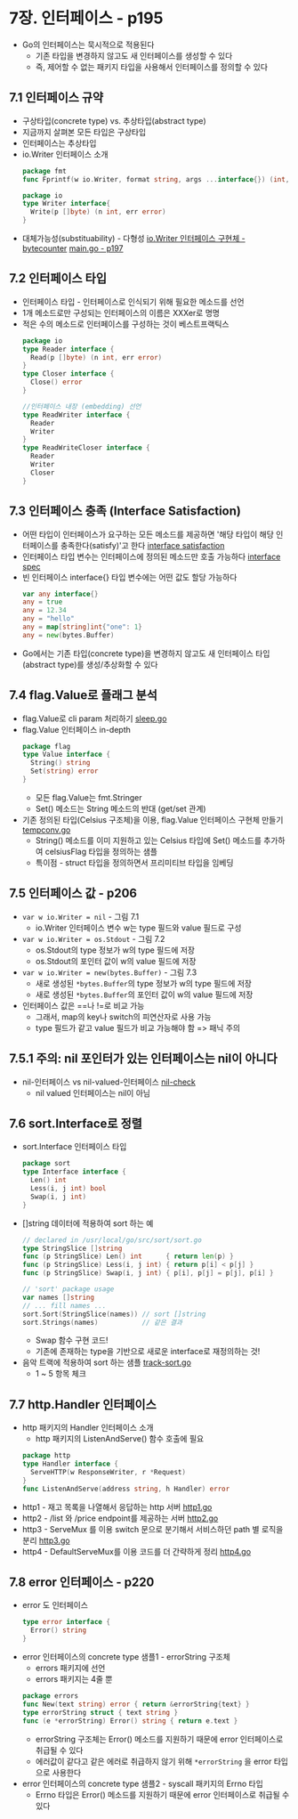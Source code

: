 7장. 인터페이스 - p195
===

* Go의 인터페이스는 묵시적으로 적용된다
  * 기존 타입을 변경하지 않고도 새 인터페이스를 생성할 수 있다
  * 즉, 제어할 수 없는 패키지 타입을 사용해서 인터페이스를 정의할 수 있다

## 7.1 인터페이스 규약
* 구상타입(concrete type) vs. 추상타입(abstract type)
* 지금까지 살펴본 모든 타입은 구상타입
* 인터페이스는 추상타입
* io.Writer 인터페이스 소개
  ```go
  package fmt
  func Fprintf(w io.Writer, format string, args ...interface{}) (int, error)
  ```
  ```go
  package io
  type Writer interface{
    Write(p []byte) (n int, err error)
  }
  ```
* 대체가능성(substituability) - 다형성
  [io.Writer 인터페이스 구현체 - bytecounter](./bytecounter/bytecounter.go)
  [main.go - p197](./main.go)

## 7.2 인터페이스 타입
* 인터페이스 타입 - 인터페이스로 인식되기 위해 필요한 메소드를 선언
* 1개 메소드로만 구성되는 인터페이스의 이름은 XXXer로 명명
* 적은 수의 메소드로 인터페이스를 구성하는 것이 베스트프랙틱스
  ```go
  package io
  type Reader interface {
    Read(p []byte) (n int, err error)
  }
  type Closer interface {
    Close() error
  }
  ```
  ```go
  //인터페이스 내장 (embedding) 선언
  type ReadWriter interface {
    Reader
    Writer
  }
  type ReadWriteCloser interface {
    Reader
    Writer
    Closer
  }
  ```

## 7.3 인터페이스 충족 (Interface Satisfaction)
* 어떤 타입이 인터페이스가 요구하는 모든 메소드를 제공하면
  '해당 타입이 해당 인터페이스를 충족한다(satisfy)'고 한다
  [interface satisfaction](./satisfy.go)
* 인터페이스 타입 변수는 인터페이스에 정의된 메소드만 호출 가능하다
  [interface spec](./spec-only.go)
* 빈 인터페이스 interface{} 타입 변수에는 어떤 값도 할당 가능하다
  ```go
  var any interface{}
  any = true
  any = 12.34
  any = "hello"
  any = map[string]int{"one": 1}
  any = new(bytes.Buffer)
  ```
* Go에서는 기존 타입(concrete type)을 변경하지 않고도
  새 인터페이스 타입(abstract type)를 생성/추상화할 수 있다

## 7.4 flag.Value로 플래그 분석
* flag.Value로 cli param 처리하기
  [sleep.go](./sleep.go)
* flag.Value 인터페이스 in-depth
  ```go
  package flag
  type Value interface {
    String() string
    Set(string) error
  }
  ```
  * 모든 flag.Value는 fmt.Stringer
  * Set() 메소드는 String 메소드의 반대 (get/set 관계)
* 기존 정의된 타입(Celsius 구조체)을 이용, flag.Value 인터페이스 구현체 만들기
  [tempconv.go](./tempconv.go)
  * String() 메소드를 이미 지원하고 있는 Celsius 타입에
    Set() 메소드를 추가하여 celsiusFlag 타입을 정의하는 샘플
  * 특이점 - struct 타입을 정의하면서 프리미티브 타입을 임베딩

## 7.5 인터페이스 값 - p206
* `var w io.Writer = nil` - 그림 7.1
  * io.Writer 인터페이스 변수 w는 type 필드와 value 필드로 구성
* `var w io.Writer = os.Stdout` - 그림 7.2
  * os.Stdout의 type 정보가 w의 type 필드에 저장
  * os.Stdout의 포인터 값이 w의 value 필드에 저장
* `var w io.Writer = new(bytes.Buffer)` - 그림 7.3
  * 새로 생성된 `*bytes.Buffer`의 type 정보가 w의 type 필드에 저장
  * 새로 생성된 `*bytes.Buffer`의 포인터 값이 w의 value 필드에 저장
* 인터페이스 값은 ==나 !=로 비교 가능
  * 그래서, map의 key나 switch의 피연산자로 사용 가능
  * type 필드가 같고 value 필드가 비교 가능해야 함 => 패닉 주의

## 7.5.1 주의: nil 포인터가 있는 인터페이스는 nil이 아니다
* nil-인터페이스 vs nil-valued-인터페이스
  [nil-check](./nil-check.go)
  * nil valued 인터페이스는 nil이 아님

## 7.6 sort.Interface로 정렬
* sort.Interface 인터페이스 타입
  ```go
  package sort
  type Interface interface {
    Len() int
    Less(i, j int) bool
    Swap(i, j int)
  }
  ```
* []string 데이터에 적용하여 sort 하는 예
  ```go
  // declared in /usr/local/go/src/sort/sort.go
  type StringSlice []string
  func (p StringSlice) Len() int      { return len(p) }
  func (p StringSlice) Less(i, j int) { return p[i] < p[j] }
  func (p StringSlice) Swap(i, j int) { p[i], p[j] = p[j], p[i] }
  ```
  ```go
  // 'sort' package usage
  var names []string
  // ... fill names ...
  sort.Sort(StringSlice(names)) // sort []string
  sort.Strings(names)           // 같은 결과
  ```
  * Swap 함수 구현 코드!
  * 기존에 존재하는 type을 기반으로 새로운 interface로 재정의하는 것!
* 음악 트랙에 적용하여 sort 하는 샘플
  [track-sort.go](./track-sort.go)
  * 1 ~ 5 항목 체크

## 7.7 http.Handler 인터페이스
* http 패키지의 Handler 인터페이스 소개
  * http 패키지의 ListenAndServe() 함수 호출에 필요
  ```go
  package http
  type Handler interface {
    ServeHTTP(w ResponseWriter, r *Request)
  }
  func ListenAndServe(address string, h Handler) error
  ```
* http1 - 재고 목록을 나열해서 응답하는 http 서버
  [http1.go](./http1.go)
* http2 - /list 와 /price endpoint를 제공하는 서버
  [http2.go](./http2.go)
* http3 - ServeMux 를 이용 switch 문으로 분기해서 서비스하던 path 별 로직을 분리
  [http3.go](./http3.go)
* http4 - DefaultServeMux를 이용 코드를 더 간략하게 정리
  [http4.go](./http4.go)

## 7.8 error 인터페이스 - p220
* error 도 인터페이스
  ```go
  type error interface {
    Error() string
  }
  ```
* error 인터페이스의 concrete type 샘플1 - errorString 구조체
  * errors 패키지에 선언
  * errors 패키지는 4줄 뿐
  ```go
  package errors
  func New(text string) error { return &errorString{text} }
  type errorString struct { text string }
  func (e *errorString) Error() string { return e.text }
  ```
  * errorString 구조체는 Error() 메소드를 지원하기 때문에
    error 인터페이스로 취급될 수 있다
  * 에러값이 같다고 같은 에러로 취급하지 않기 위해
    `*errorString` 을 error 타입으로 사용한다
* error 인터페이스의 concrete type 샘플2 - syscall 패키지의 Errno 타입
  * Errno 타입은 Error() 메소드를 지원하기 때문에
    error 인터페이스로 취급될 수 있다

